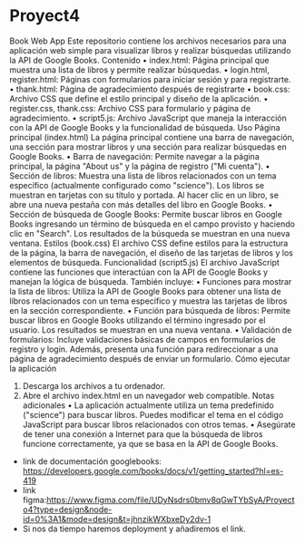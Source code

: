 # Proyect4
Book Web App
Este repositorio contiene los archivos necesarios para una aplicación web simple para visualizar libros y realizar búsquedas utilizando la API de Google Books.
Contenido
•	index.html: Página principal que muestra una lista de libros y permite realizar búsquedas.
•	login.html, register.html: Páginas con formularios para iniciar sesión y para registrarte. 
•	thank.html: Página de agradecimiento después de registrarte
•	book.css: Archivo CSS que define el estilo principal y diseño de la aplicación.
•	register.css, thank.css: Archivo CSS para formulario y página de agradecimiento.
•	script5.js: Archivo JavaScript que maneja la interacción con la API de Google Books y la funcionalidad de búsqueda.
Uso
Página principal (index.html)
La página principal contiene una barra de navegación, una sección para mostrar libros y una sección para realizar búsquedas en Google Books.
•	Barra de navegación: Permite navegar a la página principal, la página "About us" y la página de registro ("Mi cuenta").
•	Sección de libros: Muestra una lista de libros relacionados con un tema específico (actualmente configurado como "science"). Los libros se muestran en tarjetas con su título y portada. Al hacer clic en un libro, se abre una nueva pestaña con más detalles del libro en Google Books.
•	Sección de búsqueda de Google Books: Permite buscar libros en Google Books ingresando un término de búsqueda en el campo provisto y haciendo clic en "Search". Los resultados de la búsqueda se muestran en una nueva ventana.
Estilos (book.css)
El archivo CSS define estilos para la estructura de la página, la barra de navegación, el diseño de las tarjetas de libros y los elementos de búsqueda.
Funcionalidad (script5.js)
El archivo JavaScript contiene las funciones que interactúan con la API de Google Books y manejan la lógica de búsqueda. También incluye:
•	Funciones para mostrar la lista de libros: Utiliza la API de Google Books para obtener una lista de libros relacionados con un tema específico y muestra las tarjetas de libros en la sección correspondiente.
•	Función para búsqueda de libros: Permite buscar libros en Google Books utilizando el término ingresado por el usuario. Los resultados se muestran en una nueva ventana.
•	Validación de formularios: Incluye validaciones básicas de campos en formularios de registro y login. Además, presenta una función para redireccionar a una página de agradecimiento después de enviar un formulario.
Cómo ejecutar la aplicación
1.	Descarga los archivos a tu ordenador.
2.	Abre el archivo index.html en un navegador web compatible.
Notas adicionales
•	La aplicación actualmente utiliza un tema predefinido ("science") para buscar libros. Puedes modificar el tema en el código JavaScript para buscar libros relacionados con otros temas.
•	Asegúrate de tener una conexión a Internet para que la búsqueda de libros funcione correctamente, ya que se basa en la API de Google Books.
- link de documentación googlebooks: https://developers.google.com/books/docs/v1/getting_started?hl=es-419
- link figma:https://www.figma.com/file/UDyNsdrs0bmv8qGwTYbSyA/Proyecto4?type=design&node-id=0%3A1&mode=design&t=jhnzikWXbxeDy2dv-1
- Si nos da tiempo haremos deployment y añadiremos el link.
